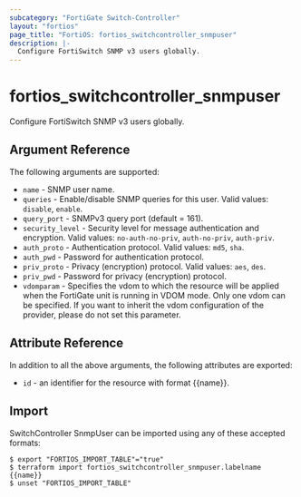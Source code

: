 ```yaml
---
subcategory: "FortiGate Switch-Controller"
layout: "fortios"
page_title: "FortiOS: fortios_switchcontroller_snmpuser"
description: |-
  Configure FortiSwitch SNMP v3 users globally.
---
```


# fortios_switchcontroller_snmpuser
Configure FortiSwitch SNMP v3 users globally.

## Argument Reference

The following arguments are supported:

* `name` - SNMP user name.
* `queries` - Enable/disable SNMP queries for this user. Valid values: `disable`, `enable`.
* `query_port` - SNMPv3 query port (default = 161).
* `security_level` - Security level for message authentication and encryption. Valid values: `no-auth-no-priv`, `auth-no-priv`, `auth-priv`.
* `auth_proto` - Authentication protocol. Valid values: `md5`, `sha`.
* `auth_pwd` - Password for authentication protocol.
* `priv_proto` - Privacy (encryption) protocol. Valid values: `aes`, `des`.
* `priv_pwd` - Password for privacy (encryption) protocol.
* `vdomparam` - Specifies the vdom to which the resource will be applied when the FortiGate unit is running in VDOM mode. Only one vdom can be specified. If you want to inherit the vdom configuration of the provider, please do not set this parameter.


## Attribute Reference

In addition to all the above arguments, the following attributes are exported:
* `id` - an identifier for the resource with format {{name}}.

## Import

SwitchController SnmpUser can be imported using any of these accepted formats:
```
$ export "FORTIOS_IMPORT_TABLE"="true"
$ terraform import fortios_switchcontroller_snmpuser.labelname {{name}}
$ unset "FORTIOS_IMPORT_TABLE"
```
